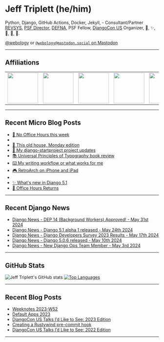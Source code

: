 # Jeff Triplett (he/him)

Python, Django, GitHub Actions, Docker, Jekyll,  - Consultant/Partner [REVSYS][], [PSF Director][], [DEFNA][], PSF Fellow, [DjangoCon US][] Organizer, 🏀, ✨, 💪, 🏃, 🤖.

<a href="https://twitter.com/webology">@webology</a> or <a href="https://mastodon.social/@webology" rel="me">`@webology@mastodon.social` on Mastodon</a>

<hr>

## Affiliations

<table border="0">
<tr>
<td><a href="https://github.com/revsys/"><img src="https://avatars.githubusercontent.com/u/308096?s=200&v=4" width="100px"></a></td>
<td><a href="https://github.com/psf/"><img src="https://avatars.githubusercontent.com/u/50630501?s=200&v=4" width="100px"></a></td>
<td><a href="https://github.com/djangocon/"><img src="https://avatars.githubusercontent.com/u/2891658?s=400&&v=4" width="100px"></a></td>
<td><a href="https://github.com/defna/"><img src="https://avatars.githubusercontent.com/u/13454395?s=200&v=4" width="100px"></a></td>
<td><a href="https://github.com/djangopackages/"><img src="https://avatars.githubusercontent.com/u/27385825?s=200&v=4" width="100px"></a></td>
</tr>
</table>

<hr>

## Recent Micro Blog Posts

<!--START_SECTION:micro-posts-->
* [🙅 No Office Hours this week](https:&#x2F;&#x2F;micro.webology.dev&#x2F;2024&#x2F;05&#x2F;29&#x2F;no-office-hours.html)
* [](https:&#x2F;&#x2F;micro.webology.dev&#x2F;2024&#x2F;05&#x2F;28&#x2F;allergies-or-whatever.html)
* [🏡 This old house, Monday edition](https:&#x2F;&#x2F;micro.webology.dev&#x2F;2024&#x2F;05&#x2F;27&#x2F;this-old-house.html)
* [🔋 My django-startproject project updates](https:&#x2F;&#x2F;micro.webology.dev&#x2F;2024&#x2F;05&#x2F;26&#x2F;my-djangostartproject-project.html)
* [📚 Universal Principles of Typography book review](https:&#x2F;&#x2F;micro.webology.dev&#x2F;2024&#x2F;05&#x2F;25&#x2F;universal-principles-of.html)
* [⌨️ My writing workflow or what works for me](https:&#x2F;&#x2F;micro.webology.dev&#x2F;2024&#x2F;05&#x2F;24&#x2F;my-writing-workflow.html)
* [🎮 RetroArch on iPhone and iPad](https:&#x2F;&#x2F;micro.webology.dev&#x2F;2024&#x2F;05&#x2F;23&#x2F;retroarch-on-iphone.html)
* [](https:&#x2F;&#x2F;micro.webology.dev&#x2F;2024&#x2F;05&#x2F;23&#x2F;dave-the-diver.html)
* [✨ What&#39;s new in Django 5.1](https:&#x2F;&#x2F;micro.webology.dev&#x2F;2024&#x2F;05&#x2F;22&#x2F;whats-new-in.html)
* [📆 Office Hours Returns](https:&#x2F;&#x2F;micro.webology.dev&#x2F;2024&#x2F;05&#x2F;21&#x2F;office-hours-returns.html)
<!--END_SECTION:micro-posts-->

<hr>

## Recent Django News

<!--START_SECTION:news-->
* [Django News - DEP 14 (Background Workers) Approved! - May 31st 2024](https:&#x2F;&#x2F;django-news.com&#x2F;issues&#x2F;235)
* [Django News - Django 5.1 alpha 1 released - May 24th 2024](https:&#x2F;&#x2F;django-news.com&#x2F;issues&#x2F;234)
* [Django News - Django Developers Survey 2023 Results - May 17th 2024](https:&#x2F;&#x2F;django-news.com&#x2F;issues&#x2F;233)
* [Django News - Django 5.0.6 released - May 10th 2024](https:&#x2F;&#x2F;django-news.com&#x2F;issues&#x2F;232)
* [Django News - New Django Ops Team Member - May 3rd 2024](https:&#x2F;&#x2F;django-news.com&#x2F;issues&#x2F;231)
<!--END_SECTION:news-->

<hr>

## GitHub Stats

![Jeff Triplett's GitHub stats](https://github-readme-stats.vercel.app/api?username=jefftriplett&show_icons=&private_count=true&theme=dracula)  [![Top Languages](https://github-readme-stats.vercel.app/api/top-langs/?username=jefftriplett&layout=compact&theme=dracula)]()

<hr>

## Recent Blog Posts

<!--START_SECTION:posts-->
* [Weeknotes 2023-W52](https:&#x2F;&#x2F;jefftriplett.com&#x2F;2023&#x2F;weeknotes-2023-w52&#x2F;)
* [Default Apps 2023](https:&#x2F;&#x2F;jefftriplett.com&#x2F;2023&#x2F;default-apps-2023&#x2F;)
* [DjangoCon US Talks I’d Like to See: 2023 Edition](https:&#x2F;&#x2F;jefftriplett.com&#x2F;2023&#x2F;djangocon-us-talks-i-d-like-to-see-2023-edition&#x2F;)
* [Creating a Rustywind pre-commit hook](https:&#x2F;&#x2F;jefftriplett.com&#x2F;2023&#x2F;rustywind-pre-commit-hook&#x2F;)
* [DjangoCon US Talks I’d Like to See: 2022 Edition](https:&#x2F;&#x2F;jefftriplett.com&#x2F;2022&#x2F;djangocon-us-talks-i-d-like-to-see-2022-edition&#x2F;)
<!--END_SECTION:posts-->

<hr>

[DEFNA]: https://www.defna.org/
[DjangoCon US]: http://djangocon.us/
[PSF Director]: https://www.python.org/psf/members/#board-of-directors
[REVSYS]: https://www.revsys.com/
